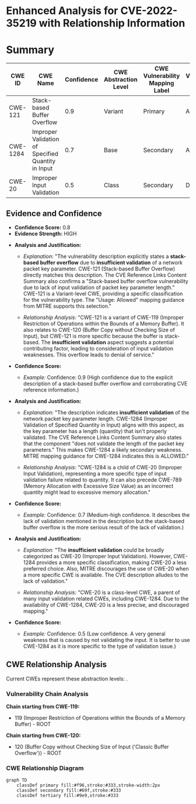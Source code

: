# Enhanced Analysis for CVE-2022-35219 with Relationship Information

# Summary
| CWE ID | CWE Name | Confidence | CWE Abstraction Level | CWE Vulnerability Mapping Label | CWE-Vulnerability Mapping Notes |
|---|---|---|---|---|---|
| CWE-121 | Stack-based Buffer Overflow | 0.9 | Variant | Primary | Allowed |
| CWE-1284 | Improper Validation of Specified Quantity in Input | 0.7 | Base | Secondary | Allowed |
| CWE-20 | Improper Input Validation | 0.5 | Class | Secondary | Discouraged |

## Evidence and Confidence

*   **Confidence Score:** 0.8
*   **Evidence Strength:** HIGH

- **Analysis and Justification:**  
  - *Explanation:* "The vulnerability description explicitly states a **stack-based buffer overflow** due to **insufficient validation** of a network packet key parameter. CWE-121 (Stack-based Buffer Overflow) directly matches this description. The CVE Reference Links Content Summary also confirms a "Stack-based buffer overflow vulnerability due to lack of input validation of packet key parameter length." CWE-121 is a Variant-level CWE, providing a specific classification for the vulnerability type. The "Usage: Allowed" mapping guidance from MITRE supports this selection."
  
  - *Relationship Analysis:* "CWE-121 is a variant of CWE-119 (Improper Restriction of Operations within the Bounds of a Memory Buffer). It also relates to CWE-120 (Buffer Copy without Checking Size of Input), but CWE-121 is more specific because the buffer is stack-based. The **insufficient validation** aspect suggests a potential contributing factor, leading to consideration of input validation weaknesses. This overflow leads to denial of service."

- **Confidence Score:**  
  - *Example:* Confidence: 0.9 (High confidence due to the explicit description of a stack-based buffer overflow and corroborating CVE reference information.)

- **Analysis and Justification:**  
  - *Explanation:* "The description indicates **insufficient validation** of the network packet key parameter length. CWE-1284 (Improper Validation of Specified Quantity in Input) aligns with this aspect, as the key parameter has a length (quantity) that isn't properly validated. The CVE Reference Links Content Summary also states that the component "does not validate the length of the packet key parameters." This makes CWE-1284 a likely secondary weakness. MITRE mapping guidance for CWE-1284 indicates this is ALLOWED."

  - *Relationship Analysis:* "CWE-1284 is a child of CWE-20 (Improper Input Validation), representing a more specific type of input validation failure related to quantity. It can also precede CWE-789 (Memory Allocation with Excessive Size Value) as an incorrect quantity might lead to excessive memory allocation."

- **Confidence Score:**
  - *Example:* Confidence: 0.7 (Medium-high confidence. It describes the lack of validation mentioned in the description but the stack-based buffer overflow is the more serious result of the lack of validation.)

- **Analysis and Justification:**  
  - *Explanation:* "The **insufficient validation** could be broadly categorized as CWE-20 (Improper Input Validation). However, CWE-1284 provides a more specific classification, making CWE-20 a less preferred choice. Also, MITRE discourages the use of CWE-20 when a more specific CWE is available. The CVE description alludes to the lack of validation."

  - *Relationship Analysis:* "CWE-20 is a class-level CWE, a parent of many input validation related CWEs, including CWE-1284. Due to the availability of CWE-1284, CWE-20 is a less precise, and discouraged mapping."

- **Confidence Score:**  
  - *Example:* Confidence: 0.5 (Low confidence. A very general weakness that is caused by not validating the input. It is better to use CWE-1284 as it is more specific to the type of validation issue.)


## CWE Relationship Analysis

Current CWEs represent these abstraction levels: .


### Vulnerability Chain Analysis

**Chain starting from CWE-119:**
- 119 (Improper Restriction of Operations within the Bounds of a Memory Buffer) - ROOT


**Chain starting from CWE-120:**
- 120 (Buffer Copy without Checking Size of Input ('Classic Buffer Overflow')) - ROOT



### CWE Relationship Diagram

```mermaid
graph TD
    classDef primary fill:#f96,stroke:#333,stroke-width:2px
    classDef secondary fill:#69f,stroke:#333
    classDef tertiary fill:#9e9,stroke:#333
```
